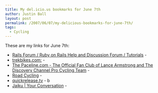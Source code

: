 ```yaml
---
title: My del.icio.us bookmarks for June 7th
author: Justin Ball
layout: post
permalink: /2007/06/07/my-delicious-bookmarks-for-june-7th/
tags:
  - Cycling
---
```


These are my links for June 7th:

*   [Rails Forum / Ruby on Rails Help and Discussion Forum / Tutorials][1] -
*   [trekbikes.com:][2] -
*   [The Paceline.com - The Official Fan Club of Lance Armstrong and The Discovery Channel Pro Cycling Team][3] -
*   [Road Cycling][4] -
*   [quickrelease.tv][5] - b
*   [Jaiku | Your Conversation][6] -

 [1]: http://railsforum.com/viewforum.php?id=20
 [2]: http://www2.trekbikes.com/us/en/Road/The_Road_to_the_Tour/Index.php
 [3]: http://www.thepaceline.com/
 [4]: http://roadie.groups.vox.com/
 [5]: http://www.quickrelease.tv/
 [6]: http://jaiku.com/